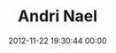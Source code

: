 ---
title: "Andri Nael"
date: 2012-11-22 19:30:44 00:00
permalink: /andrin
twitter: ""
likes: [1271,1344,1493]
id: 1607
gravatar: "http://www.gravatar.com/avatar/e2feab84c909e1790f54a7407deb6285"
---